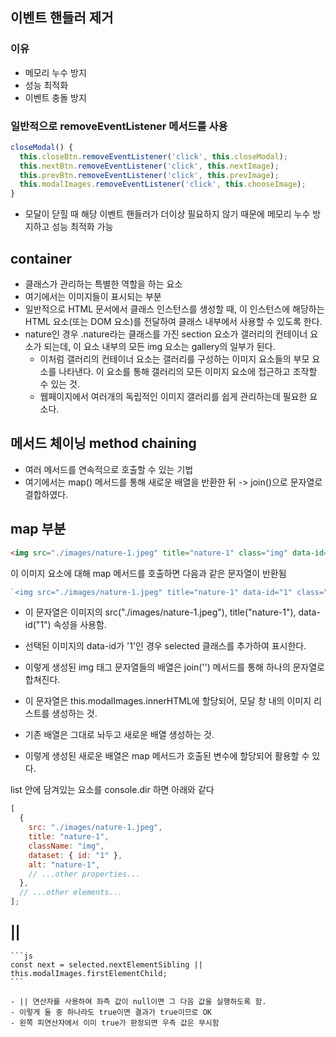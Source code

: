 ## 이벤트 핸들러 제거

### 이유

- 메모리 누수 방지
- 성능 최적화
- 이벤트 충돌 방지

### 일반적으로 removeEventListener 메서드를 사용

```js
closeModal() {
  this.closeBtn.removeEventListener('click', this.closeModal);
  this.nextBtn.removeEventListener('click', this.nextImage);
  this.prevBtn.removeEventListener('click', this.prevImage);
  this.modalImages.removeEventListener('click', this.chooseImage);
}
```

- 모달이 닫힐 때 해당 이벤트 핸들러가 더이상 필요하지 않기 때문에 메모리 누수 방지하고 성능 최적화 가능

## container

- 클래스가 관리하는 특별한 역할을 하는 요소
- 여기에서는 이미지들이 표시되는 부분
- 일반적으로 HTML 문서에서 클래스 인스턴스를 생성할 때, 이 인스턴스에 해당하는 HTML 요소(또는 DOM 요소)를 전달하여 클래스 내부에서 사용할 수 있도록 한다.
- nature인 경우 .nature라는 클래스를 가진 section 요소가 갤러리의 컨테이너 요소가 되는데, 이 요소 내부의 모든 img 요소는 gallery의 일부가 된다.
  - 이처럼 갤러리의 컨테이너 요소는 갤러리를 구성하는 이미지 요소들의 부모 요소를 나타낸다. 이 요소를 통해 갤러리의 모든 이미지 요소에 접근하고 조작할 수 있는 것.
  - 웹페이지에서 여러개의 독립적인 이미지 갤러리를 쉽게 관리하는데 필요한 요소다.

## 메서드 체이닝 method chaining

- 여러 메서드를 연속적으로 호출할 수 있는 기법
- 여기에서는 map() 메서드를 통해 새로운 배열을 반환한 뒤 -> join()으로 문자열로 결합하였다.

## map 부분

```HTML
<img src="./images/nature-1.jpeg" title="nature-1" class="img" data-id="1" alt="nature-1" />
```

이 이미지 요소에 대해 map 메서드를 호출하면 다음과 같은 문자열이 반환됨

```js
`<img src="./images/nature-1.jpeg" title="nature-1" data-id="1" class="${selectedImage.dataset.id === "1" ? "modal-img selected" : "modal-img"}"/>`;
```

- 이 문자열은 이미지의 src("./images/nature-1.jpeg"), title("nature-1"), data-id("1") 속성을 사용함.
- 선택된 이미지의 data-id가 '1'인 경우 selected 클래스를 추가하여 표시한다.

- 이렇게 생성된 img 태그 문자열들의 배열은 join('') 메서드를 통해 하나의 문자열로 합쳐진다.
- 이 문자열은 this.modalImages.innerHTML에 할당되어, 모달 창 내의 이미지 리스트를 생성하는 것.

- 기존 배열은 그대로 놔두고 새로운 배열 생성하는 것.
- 이렇게 생성된 새로운 배열은 map 메서드가 호출된 변수에 할당되어 활용할 수 있다.

list 안에 담겨있는 요소를 console.dir 하면 아래와 같다

```js
[
  {
    src: "./images/nature-1.jpeg",
    title: "nature-1",
    className: "img",
    dataset: { id: "1" },
    alt: "nature-1",
    // ...other properties...
  },
  // ...other elements...
];
```

## ||

    ```js
    const next = selected.nextElementSibling || this.modalImages.firstElementChild;
    ```

    - || 연산자를 사용하여 좌측 값이 null이면 그 다음 값을 실행하도록 함.
    - 이렇게 둘 중 하나라도 true이면 결과가 true이므로 OK
    - 왼쪽 피연산자에서 이미 true가 판정되면 우측 값은 무시함
